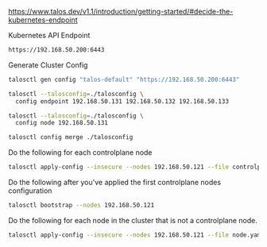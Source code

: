 


https://www.talos.dev/v1.1/introduction/getting-started/#decide-the-kubernetes-endpoint

Kubernetes API Endpoint

```bash
https://192.168.50.200:6443
```

Generate Cluster Config

```bash
talosctl gen config "talos-default" "https://192.168.50.200:6443"
```

```bash
talosctl --talosconfig=./talosconfig \
  config endpoint 192.168.50.131 192.168.50.132 192.168.50.133
```

```bash
talosctl --talosconfig=./talosconfig \
  config node 192.168.50.131
```

```bash
talosctl config merge ./talosconfig
```

Do the following for each controlplane node

```bash
talosctl apply-config --insecure --nodes 192.168.50.121 --file controlplane.yaml
```

Do the following after you've applied the first controlplane nodes configuration

```bash
talosctl bootstrap --nodes 192.168.50.121
```

Do the following for each node in the cluster that is not a controlplane node.

```bash
talosctl apply-config --insecure --nodes 192.168.50.121 --file node.yaml
```
